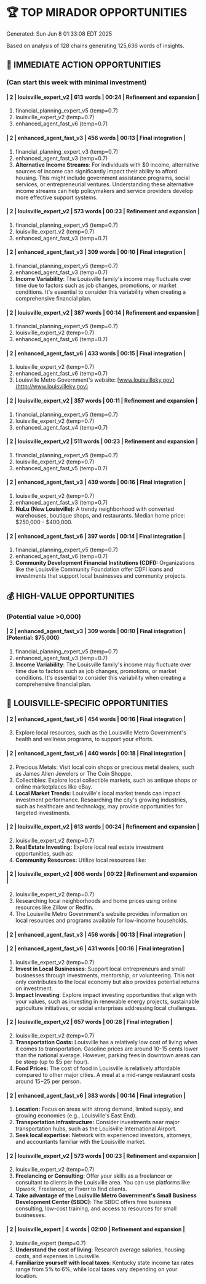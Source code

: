 # 🏆 TOP MIRADOR OPPORTUNITIES
Generated: Sun Jun  8 01:33:08 EDT 2025

Based on analysis of 128 chains generating 125,636 words of insights.

## 🎯 IMMEDIATE ACTION OPPORTUNITIES
### (Can start this week with minimal investment)

#### | 2 | louisville_expert_v2 | 613 words | 00:24 | Refinement and expansion |
1. financial_planning_expert_v5 (temp=0.7)
2. louisville_expert_v2 (temp=0.7)
3. enhanced_agent_fast_v6 (temp=0.7)

#### | 2 | enhanced_agent_fast_v3 | 456 words | 00:13 | Final integration |
1. financial_planning_expert_v3 (temp=0.7)
2. enhanced_agent_fast_v3 (temp=0.7)
1. **Alternative Income Streams**: For individuals with $0 income, alternative sources of income can significantly impact their ability to afford housing. This might include government assistance programs, social services, or entrepreneurial ventures. Understanding these alternative income streams can help policymakers and service providers develop more effective support systems.

#### | 2 | louisville_expert_v2 | 573 words | 00:23 | Refinement and expansion |
1. financial_planning_expert_v5 (temp=0.7)
2. louisville_expert_v2 (temp=0.7)
3. enhanced_agent_fast_v3 (temp=0.7)

#### | 2 | enhanced_agent_fast_v3 | 309 words | 00:10 | Final integration |
1. financial_planning_expert_v5 (temp=0.7)
2. enhanced_agent_fast_v3 (temp=0.7)
1. **Income Variability**: The Louisville family's income may fluctuate over time due to factors such as job changes, promotions, or market conditions. It's essential to consider this variability when creating a comprehensive financial plan.

#### | 2 | louisville_expert_v2 | 387 words | 00:14 | Refinement and expansion |
1. financial_planning_expert_v5 (temp=0.7)
2. louisville_expert_v2 (temp=0.7)
3. enhanced_agent_fast_v6 (temp=0.7)

#### | 2 | enhanced_agent_fast_v6 | 433 words | 00:15 | Final integration |
1. louisville_expert_v2 (temp=0.7)
2. enhanced_agent_fast_v6 (temp=0.7)
1. Louisville Metro Government's website: [www.louisvilleky.gov](http://www.louisvilleky.gov)

#### | 2 | louisville_expert_v2 | 357 words | 00:11 | Refinement and expansion |
1. financial_planning_expert_v5 (temp=0.7)
2. louisville_expert_v2 (temp=0.7)
3. enhanced_agent_fast_v4 (temp=0.7)

#### | 2 | louisville_expert_v2 | 511 words | 00:23 | Refinement and expansion |
1. financial_planning_expert_v5 (temp=0.7)
2. louisville_expert_v2 (temp=0.7)
3. enhanced_agent_fast_v5 (temp=0.7)

#### | 2 | enhanced_agent_fast_v3 | 439 words | 00:16 | Final integration |
1. louisville_expert_v2 (temp=0.7)
2. enhanced_agent_fast_v3 (temp=0.7)
1. **NuLu (New Louisville)**: A trendy neighborhood with converted warehouses, boutique shops, and restaurants. Median home price: $250,000 - $400,000.

#### | 2 | enhanced_agent_fast_v6 | 397 words | 00:14 | Final integration |
1. financial_planning_expert_v5 (temp=0.7)
2. enhanced_agent_fast_v6 (temp=0.7)
1. **Community Development Financial Institutions (CDFI):** Organizations like the Louisville Community Foundation offer CDFI loans and investments that support local businesses and community projects.


## 💰 HIGH-VALUE OPPORTUNITIES
### (Potential value >0,000)

#### | 2 | enhanced_agent_fast_v3 | 309 words | 00:10 | Final integration | (Potential: $75,000)
1. financial_planning_expert_v5 (temp=0.7)
2. enhanced_agent_fast_v3 (temp=0.7)
1. **Income Variability**: The Louisville family's income may fluctuate over time due to factors such as job changes, promotions, or market conditions. It's essential to consider this variability when creating a comprehensive financial plan.


## 📍 LOUISVILLE-SPECIFIC OPPORTUNITIES

#### | 2 | enhanced_agent_fast_v6 | 454 words | 00:16 | Final integration |
3. Explore local resources, such as the Louisville Metro Government's health and wellness programs, to support your efforts.

#### | 2 | enhanced_agent_fast_v6 | 440 words | 00:18 | Final integration |
2. Precious Metals: Visit local coin shops or precious metal dealers, such as James Allen Jewelers or The Coin Shoppe.
4. Collectibles: Explore local collectible markets, such as antique shops or online marketplaces like eBay.
3. **Local Market Trends:** Louisville's local market trends can impact investment performance. Researching the city's growing industries, such as healthcare and technology, may provide opportunities for targeted investments.

#### | 2 | louisville_expert_v2 | 613 words | 00:24 | Refinement and expansion |
2. louisville_expert_v2 (temp=0.7)
4. **Real Estate Investing:** Explore local real estate investment opportunities, such as:
2. **Community Resources:** Utilize local resources like:

#### | 2 | louisville_expert_v2 | 606 words | 00:22 | Refinement and expansion |
2. louisville_expert_v2 (temp=0.7)
1. Researching local neighborhoods and home prices using online resources like Zillow or Redfin.
1. The Louisville Metro Government's website provides information on local resources and programs available for low-income households.

#### | 2 | enhanced_agent_fast_v3 | 456 words | 00:13 | Final integration |

#### | 2 | enhanced_agent_fast_v6 | 431 words | 00:16 | Final integration |
1. louisville_expert_v2 (temp=0.7)
1. **Invest in Local Businesses**: Support local entrepreneurs and small businesses through investments, mentorship, or volunteering. This not only contributes to the local economy but also provides potential returns on investment.
5. **Impact Investing**: Explore impact investing opportunities that align with your values, such as investing in renewable energy projects, sustainable agriculture initiatives, or social enterprises addressing local challenges.

#### | 2 | louisville_expert_v2 | 657 words | 00:28 | Final integration |
2. louisville_expert_v2 (temp=0.7)
2. **Transportation Costs:** Louisville has a relatively low cost of living when it comes to transportation. Gasoline prices are around 10-15 cents lower than the national average. However, parking fees in downtown areas can be steep (up to $5 per hour).
3. **Food Prices:** The cost of food in Louisville is relatively affordable compared to other major cities. A meal at a mid-range restaurant costs around $15-$25 per person.

#### | 2 | enhanced_agent_fast_v6 | 383 words | 00:14 | Final integration |
1. **Location:** Focus on areas with strong demand, limited supply, and growing economies (e.g., Louisville's East End).
3. **Transportation infrastructure:** Consider investments near major transportation hubs, such as the Louisville International Airport.
2. **Seek local expertise:** Network with experienced investors, attorneys, and accountants familiar with the Louisville market.

#### | 2 | louisville_expert_v2 | 573 words | 00:23 | Refinement and expansion |
2. louisville_expert_v2 (temp=0.7)
1. **Freelancing or Consulting**: Offer your skills as a freelancer or consultant to clients in the Louisville area. You can use platforms like Upwork, Freelancer, or Fiverr to find clients.
1. **Take advantage of the Louisville Metro Government's Small Business Development Center (SBDC)**: The SBDC offers free business consulting, low-cost training, and access to resources for small businesses.

#### | 2 | louisville_expert | 4 words | 02:00 | Refinement and expansion |
2. louisville_expert (temp=0.7)
1. **Understand the cost of living**: Research average salaries, housing costs, and expenses in Louisville.
2. **Familiarize yourself with local taxes**: Kentucky state income tax rates range from 5% to 6%, while local taxes vary depending on your location.


